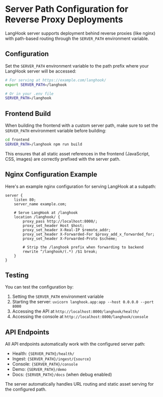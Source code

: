 # Server Path Configuration for Reverse Proxy Deployments

LangHook server supports deployment behind reverse proxies (like nginx) with path-based routing through the `SERVER_PATH` environment variable.

## Configuration

Set the `SERVER_PATH` environment variable to the path prefix where your LangHook server will be accessed:

```bash
# For serving at https://example.com/langhook/
export SERVER_PATH=/langhook

# Or in your .env file
SERVER_PATH=/langhook
```

## Frontend Build

When building the frontend with a custom server path, make sure to set the `SERVER_PATH` environment variable before building:

```bash
cd frontend
SERVER_PATH=/langhook npm run build
```

This ensures that all static asset references in the frontend (JavaScript, CSS, images) are correctly prefixed with the server path.

## Nginx Configuration Example

Here's an example nginx configuration for serving LangHook at a subpath:

```nginx
server {
    listen 80;
    server_name example.com;

    # Serve LangHook at /langhook
    location /langhook/ {
        proxy_pass http://localhost:8000/;
        proxy_set_header Host $host;
        proxy_set_header X-Real-IP $remote_addr;
        proxy_set_header X-Forwarded-For $proxy_add_x_forwarded_for;
        proxy_set_header X-Forwarded-Proto $scheme;
        
        # Strip the /langhook prefix when forwarding to backend
        rewrite ^/langhook/(.*) /$1 break;
    }
}
```

## Testing

You can test the configuration by:

1. Setting the `SERVER_PATH` environment variable
2. Starting the server: `uvicorn langhook.app:app --host 0.0.0.0 --port 8000`
3. Accessing the API at `http://localhost:8000/langhook/health/`
4. Accessing the console at `http://localhost:8000/langhook/console`

## API Endpoints

All API endpoints automatically work with the configured server path:

- Health: `{SERVER_PATH}/health/`
- Ingest: `{SERVER_PATH}/ingest/{source}`  
- Console: `{SERVER_PATH}/console`
- Demo: `{SERVER_PATH}/demo`
- Docs: `{SERVER_PATH}/docs` (when debug enabled)

The server automatically handles URL routing and static asset serving for the configured path.